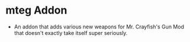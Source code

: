 # mteg Addon

- An addon that adds various new weapons for Mr. Crayfish's Gun Mod that doesn't exactly take itself super seriously.
